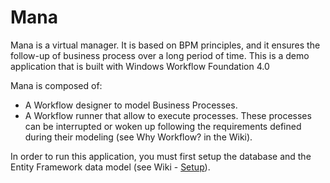 # Mana
Mana is a virtual manager. It is based on BPM principles, and it ensures the follow-up of business process over a long period of time. This is a demo application that is built with Windows Workflow Foundation 4.0

Mana is composed of:
 - A Workflow designer to model Business Processes.
 - A Workflow runner that allow to execute processes. These processes can be interrupted or woken up following the requirements defined during their modeling (see Why Workflow? in the Wiki).

In order to run this application, you must first setup the database and the Entity Framework data model (see Wiki - [Setup](https://github.com/uni1PBN/Mana/wiki/Setup-Database)).
